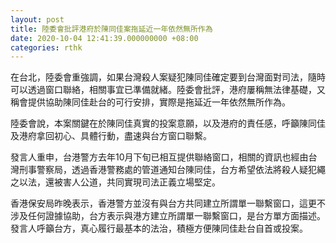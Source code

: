 ```yaml
---
layout: post
title: 陸委會批評港府於陳同佳案拖延近一年依然無所作為
date: 2020-10-04 12:41:39.000000000 +08:00
categories: rthk
---
```


在台北，陸委會重強調，如果台灣殺人案疑犯陳同佳確定要到台灣面對司法，隨時可以透過窗口聯絡，相關事宜已準備就緒。陸委會批評，港府屢稱無法律基礎，又稱會提供協助陳同佳赴台的可行安排，實際是拖延近一年依然無所作為。

陸委會說，本案關鍵在於陳同佳真實的投案意願，以及港府的責任感，呼籲陳同佳及港府拿回初心、具體行動，盡速與台方窗口聯繫。

發言人重申，台港警方去年10月下旬已相互提供聯絡窗口，相關的資訊也經由台灣刑事警察局，透過香港警務處的管道通知台陳同佳，台方希望依法將殺人疑犯繩之以法，還被害人公道，共同實現司法正義立場堅定。

香港保安局昨晚表示，香港警方並沒有與台方共同建立所謂單一聯繫窗口，這更不涉及任何證據協助，台方表示與港方建立所謂單一聯繫窗口，是台方單方面描述。發言人呼籲台方，真心履行最基本的法治，積極方便陳同佳赴台自首或投案。
